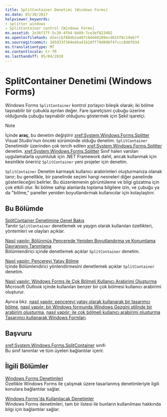 ```yaml
---
title: SplitContainer Denetimi (Windows Forms)
ms.date: 03/30/2017
helpviewer_keywords:
- splitter windows
- SplitContainer control [Windows Forms]
ms.assetid: 2e36f17f-5c39-4fb4-bb09-7ce3ef823402
ms.openlocfilehash: 42eccbf88db2a407c6dd40209ecd615f0c19eb7f
ms.sourcegitcommit: 3d5d33f384eeba41b2dff79d096f47ccc8d8f03d
ms.translationtype: MT
ms.contentlocale: tr-TR
ms.lasthandoff: 05/04/2018
---
```

# <a name="splitcontainer-control-windows-forms"></a>SplitContainer Denetimi (Windows Forms)
Windows Forms `SplitContainer` kontrol zorlayıcı bileşik olarak; iki bölme taşınabilir bir çubukla ayrılan değer. Fare işaretçisini çubuğu üzerine olduğunda çubuğu taşınabilir olduğunu göstermek için Şekil işaretçi.  
  
> [!NOTE]
>  İçinde **araç**, bu denetim değiştirir <xref:System.Windows.Forms.Splitter> Visual Studio'nun önceki sürümünde olduğu denetim. `SplitContainer` Denetimidir üzerinden çok tercih edilen <xref:System.Windows.Forms.Splitter> denetim. <xref:System.Windows.Forms.Splitter> Sınıf halen varolan uygulamalarla uyumluluk için .NET Framework dahil, ancak kullanmak için kesinlikle öneririz `SplitContainer` yeni projeler için denetim.  
  
 `SplitContainer` Denetim karmaşık kullanıcı arabirimleri oluşturmanıza olanak tanır; bu genellikle, bir panelinde seçimi hangi nesneleri diğer panelinde gösterileceğini belirler. Bu düzenlemenin görüntüleme ve bilgi gözatma için çok etkili olur. İki bölme sahip alanlarda toplama bilgilere izin, ve çubuğu ya da "bölme," paneller yeniden boyutlandırmak kullanıcılar için kolaylaştırır.  
  
## <a name="in-this-section"></a>Bu Bölümde  
 [SplitContainer Denetimine Genel Bakış](../../../../docs/framework/winforms/controls/splitcontainer-control-overview-windows-forms.md)  
 Tanıtır `SplitContainer` denetlemek ve yaygın olarak kullanılan özellikleri, yöntemleri ve olayları açıklar.  
  
 [Nasıl yapılır: Bölünmüş Pencerede Yeniden Boyutlandırma ve Konumlama Davranışını Tanımlama](../../../../docs/framework/winforms/controls/how-to-define-resize-and-positioning-behavior-in-a-split-window.md)  
 Bölümlendirici içinde denetlemek açıklar `SplitContainer` denetim.  
  
 [Nasıl yapılır: Pencereyi Yatay Bölme](../../../../docs/framework/winforms/controls/how-to-split-a-window-horizontally.md)  
 İçinde Bölümlendirici yönlendirmesini denetlemek açıklar `SplitContainer` denetim.  
  
 [Nasıl yapılır: Windows Forms ile Çok Bölmeli Kullanıcı Arabirimi Oluşturma](../../../../docs/framework/winforms/controls/how-to-create-a-multipane-user-interface-with-windows-forms.md)  
 Microsoft Outlook içinde kullanılan benzer bir çok bölmesi kullanıcı arabirimi oluşturur.  
  
 Ayrıca bkz. [nasıl yapılır: pencereyi yatay olarak kullanarak bir tasarımcı bölme](http://msdn.microsoft.com/library/ms233667\(v=vs.110\)), [nasıl yapılır: bir Windows formunda Windows Gezgini stilinde bir arabirim oluşturma](http://msdn.microsoft.com/library/zh2fe5a5\(v=vs.110\)), [nasıl yapılır: ile çok bölmeli kullanıcı arabirimi oluşturma Tasarımcı kullanarak Windows Formları](http://msdn.microsoft.com/library/ms233661\(v=vs.110\)).  
  
## <a name="reference"></a>Başvuru  
 <xref:System.Windows.Forms.SplitContainer> sınıfı  
 Bu sınıf tanımlar ve tüm üyeleri bağlantılar içerir.  
  
## <a name="related-sections"></a>İlgili Bölümler  
 [Windows Forms Denetimleri](../../../../docs/framework/winforms/controls/index.md)  
 Özellikle Windows Forms ile çalışmak üzere tasarlanmış denetimleriyle ilgili konulara bağlantılar sağlar.  
  
 [Windows Forms'da Kullanılacak Denetimler](../../../../docs/framework/winforms/controls/controls-to-use-on-windows-forms.md)  
 Windows Forms denetimleri, tam bir listesi ile bunların kullanılması hakkında bilgi için bağlantılar sağlar.
